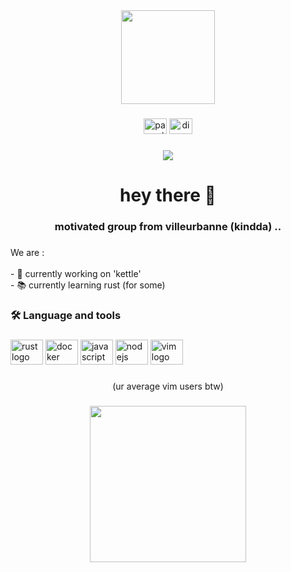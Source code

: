 <div align="center">
  <img height="150" src="https://i.imgflip.com/7fenww.gif"  />
</div>

###

<div align="center">
  <img src="https://raw.githubusercontent.com/maurodesouza/profile-readme-generator/master/src/assets/icons/social/paypal/default.svg" width="37" height="25" alt="paypal logo"  />
  <img src="https://raw.githubusercontent.com/maurodesouza/profile-readme-generator/master/src/assets/icons/social/discord/default.svg" width="37" height="25" alt="discord logo"  />
</div>

###

<div align="center">
  <img src="https://visitor-badge.laobi.icu/badge?page_id=villeurbanne.villeurbanne&right_color=violet"  />
</div>

###

<h1 align="center">hey there 👋</h1>

###

<h3 align="center">motivated group from villeurbanne (kindda) ..</h3>

###

<p align="left">We are :<br><br>- 🔭 currently working on 'kettle'<br>- 📚 currently learning rust (for some)</p>

###

<h3 align="left">🛠 Language and tools</h3>

###

<div align="left">
  <img src="https://cdn.jsdelivr.net/gh/devicons/devicon/icons/rust/rust-plain.svg" height="40" width="52" alt="rust logo"  />
  <img src="https://cdn.jsdelivr.net/gh/devicons/devicon/icons/docker/docker-plain-wordmark.svg" height="40" width="52" alt="docker logo"  />
  <img src="https://cdn.jsdelivr.net/gh/devicons/devicon/icons/javascript/javascript-original.svg" height="40" width="52" alt="javascript logo"  />
  <img src="https://cdn.jsdelivr.net/gh/devicons/devicon/icons/nodejs/nodejs-original.svg" height="40" width="52" alt="nodejs logo"  />
  <img src="https://cdn.jsdelivr.net/gh/devicons/devicon/icons/vim/vim-original.svg" height="40" width="52" alt="vim logo"  />
</div>

###

<p align="center">(ur average vim users btw)</p>

###

<div align="center">
  <img height="250" src="https://media.giphy.com/media/gZEBpuOkPuydi/giphy.gif"  />
</div>

###
